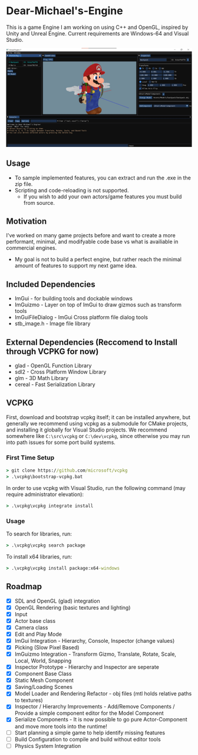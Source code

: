 # Dear-Michael's-Engine
This is a game Engine I am working on using C++ and OpenGL, inspired by Unity and Unreal Engine. Current requirements are Windows-64 and Visual Studio.

![showcase image](showcase.jpg?raw=true)

## Usage
* To sample implemented features, you can extract and run the .exe in the zip file. 
* Scripting and code-reloading is not supported. 
  * If you wish to add your own actors/game features you must build from source.

## Motivation
I've worked on many game projects before and want to create a more performant, minimal, and modifyable code base vs what is availiable in commercial engines.
* My goal is not to build a perfect engine, but rather reach the minimal amount of features to support my next game idea.

## Included Dependencies
* ImGui - for building tools and dockable windows
* ImGuizmo - Layer on top of ImGui to draw gizmos such as transform tools
* ImGuiFileDialog - ImGui Cross platform file dialog tools
* stb_image.h - Image file library

## External Dependencies (Reccomend to Install through VCPKG for now)
* glad - OpenGL Function Library
* sdl2 - Cross Platform Window Library
* glm - 3D Math Library
* cereal - Fast Serialization Library

## VCPKG
First, download and bootstrap vcpkg itself; it can be installed anywhere,
but generally we recommend using vcpkg as a submodule for CMake projects,
and installing it globally for Visual Studio projects.
We recommend somewhere like `C:\src\vcpkg` or `C:\dev\vcpkg`,
since otherwise you may run into path issues for some port build systems.

### First Time Setup
```cmd
> git clone https://github.com/microsoft/vcpkg
> .\vcpkg\bootstrap-vcpkg.bat
```
In order to use vcpkg with Visual Studio, run the following command (may require administrator elevation):
```cmd
> .\vcpkg\vcpkg integrate install
```
### Usage
To search for libraries, run:
```cmd
> .\vcpkg\vcpkg search package
```

To install x64 libraries, run:

```cmd
> .\vcpkg\vcpkg install package:x64-windows
```

## Roadmap
- [X] SDL and OpenGL (glad) integration
- [X] OpenGL Rendering (basic textures and lighting)
- [X] Input
- [X] Actor base class
- [X] Camera class
- [X] Edit and Play Mode
- [X] ImGui Integration - Hierarchy, Console, Inspector (change values)
- [X] Picking (Slow Pixel Based)
- [X] ImGuizmo Integration - Transform Gizmo, Translate, Rotate, Scale, Local, World, Snapping
- [X] Inspector Prototype - Hierarchy and Inspector are seperate
- [X] Component Base Class
- [X] Static Mesh Component
- [X] Saving/Loading Scenes
- [X] Model Loader and Rendering Refactor - obj files (mtl holds relative paths to textures)
- [X] Inspector / Hierarchy Improvements - Add/Remove Components / Provide a simple component editor for the Model Component
- [X] Serialize Components - It is now possible to go pure Actor-Component and move more tools into the runtime!
- [ ] Start planning a simple game to help identify missing features
- [ ] Build Configuration to compile and build without editor tools
- [ ] Physics System Integration

